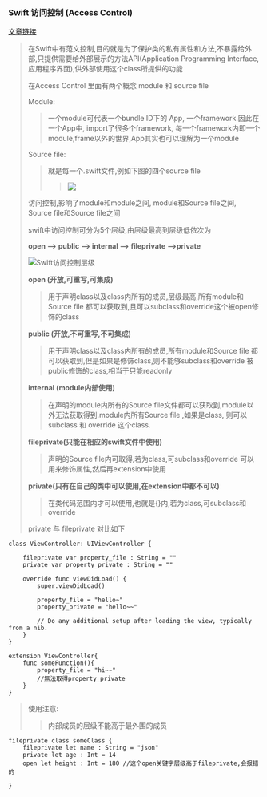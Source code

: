 ### Swift 访问控制 (Access Control)
[文章链接](https://medium.com/@jerrywang0420/access-control-教學-swift-3-ios-4d93ee567eb0)

>在Swift中有范文控制,目的就是为了保护类的私有属性和方法,不暴露给外部,只提供需要给外部展示的方法API(Application Programming Interface, 应用程序界面),供外部使用这个class所提供的功能
>
>在Access Control 里面有两个概念 module 和 source file
>
>Module: 
>>一个module可代表一个bundle ID下的 App, 一个framework.因此在一个App中, import了很多个framework, 每一个framework内即一个module,frame以外的世界,App其实也可以理解为一个module
>
>Source file:
>>就是每一个.swift文件,例如下图的四个source file
>>
>>>![](/Users/tingbo/Documents/随手笔记/Sourcefile.png)
>
>访问控制,影响了module和module之间, module和Source file之间, Source file和Source file之间
>
>swift中访问控制可分为5个层级,由层级最高到层级低依次为
>
>**open  -->  public  -->  internal --> fileprivate -->private**
>
>![Swift访问控制层级](/Users/tingbo/Documents/随手笔记/Swift访问控制层级.png)
>
>**open (开放,可重写,可集成)**
>> 用于声明class以及class内所有的成员,层级最高,所有module和Source file 都可以获取到,且可以subclass和override这个被open修饰的class
> 
>**public (开放,不可重写,不可集成)**
>> 用于声明class以及class内所有的成员,所有module和Source file 都可以获取到,但是如果是修饰class,则不能够subclass和override 被public修饰的class,相当于只能readonly
>
>**internal (module内部使用)**
>> 在声明的module内所有的Source file文件都可以获取到,module以外无法获取得到.module内所有Source file ,如果是class, 则可以 subclass 和 override 这个class.
>
>**fileprivate(只能在相应的swift文件中使用)**
>> 声明的Source file内可取得,若为class,可subclass和override
>> 可以用来修饰属性,然后再extension中使用
>
>**private(只有在自己的类中可以使用,在extension中都不可以)**
>> 在类代码范围内才可以使用,也就是{}内,若为class,可subclass和override
>
> private 与 fileprivate 对比如下


```
class ViewController: UIViewController {

    fileprivate var property_file : String = ""
    private var property_private : String = ""
    
    override func viewDidLoad() {
        super.viewDidLoad()
        
        property_file = "hello~"
        property_private = "hello~~"
        
        // Do any additional setup after loading the view, typically from a nib.
    }
}

extension ViewController{
    func someFunction(){
        property_file = "hi~~"
        //無法取得property_private
    }
}
```
> 使用注意: 
>>内部成员的层级不能高于最外围的成员

```
fileprivate class someClass {
	fileprivate let name : String = "json"
	private let age : Int = 14
	open let height : Int = 180 //这个open关键字层级高于fileprivate,会报错的

}
```




